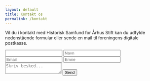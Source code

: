 ```yaml
---
layout: default
title: Kontakt os
permalink: /kontakt
---
```


Vil du i kontakt med Historisk Samfund for Århus Stift kan du udfylde nedenstående formular eller sende en mail til foreningens digitale postkasse.

<form id="contactform" action="" method="post">
    <input type="text" id="email" name="email">
    <input type="hidden" name="accessKey" value="2c0293be-d540-4b7d-a254-c026a8acc2e7">
    <input type="hidden" name="$Formular" value="Kontakt os">
    <!-- Specify @ as reply to value if you want it to be customers email -->
    <input type="hidden" name="replyTo" value="@">
    <input type="hidden" name="redirectTo" value="{{ site.url }}/kvittering">
    <label for="name">
        <input type="text" id="name" name="name" placeholder="Navn" required>
    </label>
    <div id="errorDiv"></div>
    <label for="honeypot">
        <input type="text" id="honeypot" name="honeypot" placeholder="Email">
    </label>
    <label for="subject">
        <input type="text" id="subject" name="subject" placeholder="Emne" required>
    </label>
    <label for="message">
        <textarea name="message" id="message" placeholder="Skriv besked..." required></textarea>
    </label>
    <button type="submit" aria-label="Send beskeden">Send</button>
</form>
